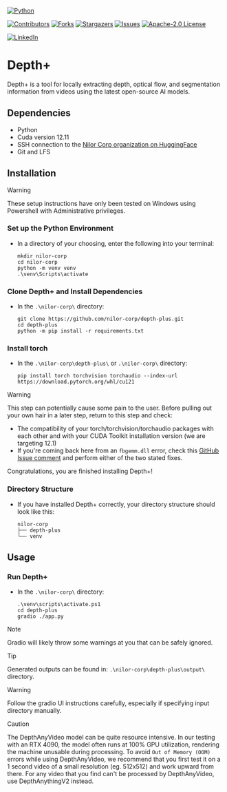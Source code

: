 <!-- PROJECT SHIELDS -->
<!-- REF: https://github.com/othneildrew/Best-README-Template -->
[![Python][python-shield]][python-url]
<!-- TODO: gradio shield and url -->

<!-- GITHUB SHIELDS -->
[![Contributors][contributors-shield]][contributors-url]
[![Forks][forks-shield]][forks-url]
[![Stargazers][stars-shield]][stars-url]
[![Issues][issues-shield]][issues-url]
[![Apache-2.0 License][license-shield]][license-url]
<!-- TODO: github tag version shield and url https://shields.io/badges/git-hub-tag -->

<!-- SOCIAL SHIELDS -->
[![LinkedIn][linkedin-shield]][linkedin-url]
<!-- TODO: x.com shield and url https://shields.io/badges/x-formerly-twitter-url -->
<!-- TODO: instagram shield and url ? -->
<!-- TODO: discord server shield and url https://shields.io/badges/discord -->

<!-- TODO: add Depth+ banner -->

# Depth+
Depth+ is a tool for locally extracting depth, optical flow, and segmentation information from videos using the latest open-source AI models.

## Dependencies
- Python
- Cuda version 12.11
- SSH connection to the [Nilor Corp organization on HuggingFace](https://huggingface.co/nilor-corp)
- Git and LFS

## Installation
> [!WARNING]
> These setup instructions have only been tested on Windows using Powershell with Administrative privileges.

### Set up the Python Environment
* In a directory of your choosing, enter the following into your terminal:
  ```console
  mkdir nilor-corp
  cd nilor-corp
  python -m venv venv
  .\venv\Scripts\activate
  ```

### Clone Depth+ and Install Dependencies
* In the `.\nilor-corp\` directory:
  ```console
  git clone https://github.com/nilor-corp/depth-plus.git
  cd depth-plus
  python -m pip install -r requirements.txt
  ```

### Install torch
* In the `.\nilor-corp\depth-plus\` or `.\nilor-corp\` directory:
  ```console
  pip install torch torchvision torchaudio --index-url https://download.pytorch.org/whl/cu121
  ```

> [!WARNING]
> This step can potentially cause some pain to the user. Before pulling out your own hair in a later step, return to this step and check:
> - The compatibility of your torch/torchvision/torchaudio packages with each other and with your CUDA Toolkit installation version (we are targeting 12.1)
> - If you're coming back here from an `fbgemm.dll` error, check this [GitHub Issue comment](https://github.com/comfyanonymous/ComfyUI/issues/3703#issuecomment-2253349160) and perform either of the two stated fixes.

Congratulations, you are finished installing Depth+!

### Directory Structure
* If you have installed Depth+ correctly, your directory structure should look like this:
  ```
  nilor-corp
  ├── depth-plus
  └── venv
  ```


## Usage

### Run Depth+
* In the `.\nilor-corp\` directory:
  ```console
  .\venv\scripts\activate.ps1
  cd depth-plus
  gradio ./app.py
  ```
  
> [!NOTE]
> Gradio will likely throw some warnings at you that can be safely ignored.

> [!TIP]
> Generated outputs can be found in: `.\nilor-corp\depth-plus\output\` directory.

> [!WARNING]
> Follow the gradio UI instructions carefully, especially if specifying input directory manually.

> [!CAUTION]
> The DepthAnyVideo model can be quite resource intensive. In our testing with an RTX 4090, the model often runs at 100% GPU utilization, rendering the machine unusable during processing. To avoid `Out of Memory (OOM)` errors while using DepthAnyVideo, we recommend that you first test it on a 1 second video of a small resolution (eg. 512x512) and work upward from there. For any video that you find can't be processed by DepthAnyVideo, use DepthAnythingV2 instead.



<!-- MARKDOWN LINKS & IMAGES -->
<!-- REF: https://github.com/othneildrew/Best-README-Template -->
[contributors-shield]: https://img.shields.io/github/contributors/nilor-corp/depth-plus.svg?style=for-the-badge
[contributors-url]: https://github.com/nilor-corp/depth-plus/graphs/contributors
[forks-shield]: https://img.shields.io/github/forks/nilor-corp/depth-plus.svg?style=for-the-badge
[forks-url]: https://github.com/nilor-corp/depth-plus/network/members
[stars-shield]: https://img.shields.io/github/stars/nilor-corp/depth-plus.svg?style=for-the-badge
[stars-url]: https://github.com/nilor-corp/depth-plus/stargazers
[issues-shield]: https://img.shields.io/github/issues/nilor-corp/depth-plus.svg?style=for-the-badge
[issues-url]: https://github.com/nilor-corp/depth-plus/issues
[license-shield]: https://img.shields.io/github/license/nilor-corp/depth-plus.svg?style=for-the-badge
[license-url]: https://github.com/nilor-corp/depth-plus/blob/main/LICENSE
[linkedin-shield]: https://img.shields.io/badge/-LinkedIn-black.svg?style=for-the-badge&logo=linkedin&colorB=555
[linkedin-url]: https://www.linkedin.com/company/nilor-corp/
<!-- TODO: github tag version shield and url https://shields.io/badges/git-hub-tag -->
<!-- TODO: x.com shield and url https://shields.io/badges/x-formerly-twitter-url -->
<!-- TODO: discord server shield and url https://shields.io/badges/discord -->
[python-shield]: https://img.shields.io/badge/python-3670A0?style=for-the-badge&logo=python&logoColor=ffdd54
[python-url]: https://www.python.org/
<!-- TODO: gradio shield and url -->